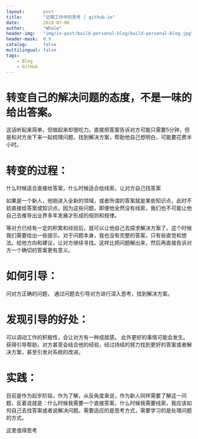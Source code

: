 ```yaml
---
layout:       post
title:        "近期工作中的思考 | github.io"
date:         2019-07-06
author:       "Whale"
header-img:   "img/in-post/build-personal-blog/build-personal-blog.jpg"
header-mask:  0.9
catalog:      false
multilingual: false
tags:
    - Blog
    - GitHub
---
```


# 转变自己的解决问题的态度，不是一味的给出答案。
这话听起来简单，但做起来却很吃力。直接把答案告诉对方可能只需要5分钟，但是和对方坐下来一起梳理问题，找到解决方案，帮助他自己想明白，可能要花费半小时。
	
# 转变的过程：

什么时候适合直接给答案，什么时候适合给线索，让对方自己找答案

如果是一个新人，他刚进入全新的领域，或者所谓的答案就是某些知识点，此时不妨直接给答案或知识点。因为这些问题，即便他全然没有线索，我们也不可能让他自己去推导出业界多年发展才形成的规则和规律。

等对方已经有一定的积累和经验后，就可以让他自己去探求解决方案了。这个时候我们需要给出一些提示。对于问题本身，我也没有完整的答案，只有些直觉和想法。给他方向和建议，让对方继续寻找。这样比把问题解出来，然后再直接告诉对方一个确切的答案更有意义。

# 如何引导：

问对方正确的问题， 通过问题去引导对方进行深入思考，找到解决方案。

# 发现引导的好处：
可以调动工作的积极性，会让对方有一种成就感。
此外更好的事情可能会发生。获得引导帮助，对方甚至会结合他的经验，经过持续的努力找到更好的答案或者解决方案，甚至引发对系统的改进。

# 实践：
目前是作为起步阶段，作为了解，从反角度来说，作为新人同样需要了解这一问题，反着说就是：什么时候我需要一个直接答案，什么时候我需要线索，我应该如何自己去找答案或者说解决问题。需要适应的是思考方式，需要学习的是处理问题的方式。

这里值得思考